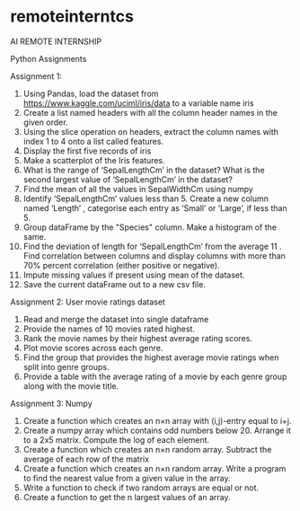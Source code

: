 # remoteinterntcs
AI REMOTE INTERNSHIP

Python Assignments

Assignment 1:
1. Using Pandas, load the dataset from https://www.kaggle.com/uciml/iris/data to a variable name iris
2. Create a list named headers with all the column header names in the given order.
3. Using the slice operation on headers, extract the column names with index 1 to 4 onto a list called features.
4. Display the first five records of iris
5. Make a scatterplot of the Iris features.
6. What is the range of ‘SepalLengthCm’ in the dataset? What is the second largest value of ‘SepalLengthCm’ in the dataset?
7. Find the mean of all the values in SepalWidthCm using numpy
8. Identify  ‘SepalLengthCm’  values less than 5. Create a new column named ‘Length’ , categorise each entry as ‘Small’ or ‘Large’, if less than 5.
9. Group dataFrame by the "Species" column. Make a histogram of the same.
10. Find the deviation of length for ‘SepalLengthCm’ from the average
11 . Find correlation between columns and display columns with more than 70% percent correlation (either positive or negative).
12. Impute missing values if present using mean of the dataset.
13. Save the current dataFrame out to a new csv file.


Assignment 2:
User movie ratings dataset

1. Read and merge the dataset into single dataframe
2. Provide the names of 10 movies rated highest.
3. Rank the movie names by their highest average rating scores.
4. Plot movie scores across each genre.
5. Find the group that provides the highest average movie ratings when split into genre groups.
6. Provide a table with the average rating of a movie by each genre group along with the movie title.

Assignment 3:
Numpy
1.	Create a function which creates an n×n array with (i,j)-entry equal to i+j.
2.	Create a numpy array which contains odd numbers below 20. Arrange it to a 2x5 matrix. Compute the log of each element.
3.	Create a function which creates an n×n random array. Subtract the average of each row of the matrix 
4.	Create a function which creates an n×n random array. Write a program to find the nearest value from a given value in the array.
5.	Write a function to check if two random arrays are equal or not. 
6.	Create a function to get the n largest values of an array.

